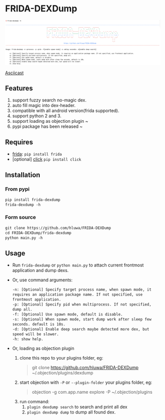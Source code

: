 # FRIDA-DEXDump

![](screenshot.png)

[Asciicast](https://asciinema.org/a/352528)

## Features
1. support fuzzy search no-magic dex.
2. auto fill magic into dex-header.
3. compatible with all android version(frida supported).
4. support python 2 and 3.
5. support loading as objection plugin ~
6. pypi package has been released ~

## Requires

- [frida](https://www.github.com/frida/frida): `pip install frida`
- [optional] [click](https://pypi.org/project/click/) `pip install click`

## Installation

### From pypi

    pip install frida-dexdump
    frida-dexdump -h

### Form source

    git clone https://github.com/hluwa/FRIDA-DEXDump
    cd FRIDA-DEXDump/frida-dexdump
    python main.py -h

## Usage

- Run `frida-dexdump` or `python main.py` to attach current frontmost application and dump dexs.

- Or, use command arguments:  
    ```
    -n: [Optional] Specify target process name, when spawn mode, it requires an application package name. If not specified, use frontmost application.
    -p: [Optional] Specify pid when multiprocess. If not specified, dump all.
    -f: [Optional] Use spawn mode, default is disable.
    -s: [Optional] When spawn mode, start dump work after sleep few seconds. default is 10s.
    -d: [Optional] Enable deep search maybe detected more dex, but speed will be slower.
    -h: show help.
    ```
    
- Or, loading as objection plugin

    1. clone this repo to your plugins folder, eg:
        > git clone https://github.com/hluwa/FRIDA-DEXDump ~/.objection/plugins/dexdump
    2. start objection with `-P` or `--plugin-folder` your plugins folder, eg:
        > objection -g com.app.name explore -P ~/.objection/plugins
    3. run command:
        1. ` plugin dexdump search ` to search and print all dex
        2. ` plugin dexdump dump ` to dump all found dex.
